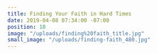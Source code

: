 ```yaml
---
title: Finding Your Faith in Hard Times
date: 2019-04-08 07:34:00 -07:00
position: 18
image: "/uploads/finding%20faith_title.jpg"
small_image: "/uploads/finding-faith_480.jpg"
---
```


